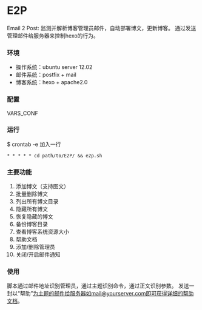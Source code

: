 # E2P
Email 2 Post: 监测并解析博客管理员邮件，自动部署博文，更新博客。
通过发送管理邮件给服务器来控制hexo的行为。

### 环境

- 操作系统：ubuntu server 12.02
- 邮件系统：postfix + mail
- 博客系统：hexo + apache2.0

### 配置
VARS_CONF

### 运行
$ crontab -e
加入一行
```
* * * * * cd path/to/E2P/ && e2p.sh
```

### 主要功能

1. 添加博文（支持图文）
2. 批量删除博文
3. 列出所有博文目录
4. 隐藏所有博文
5. 恢复隐藏的博文
6. 备份博客目录
7. 查看博客系统资源大小
8. 帮助文档
9. 添加/删除管理员
10. 关闭/开启邮件通知

### 使用

脚本通过邮件地址识别管理员，通过主题识别命令，通过正文识别参数。
发送一封以“帮助”为主题的邮件给服务器如mail@yourserver.com即可获得详细的帮助文档。
